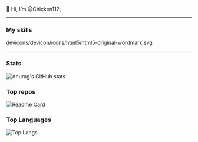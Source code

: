 👋 Hi, I’m @Chicken112,

---

### My skills
devicons/devicon/icons/html5/html5-original-wordmark.svg


---

### Stats

![Anurag's GitHub stats](https://github-readme-stats.vercel.app/api?username=Chicken112&count_private=true&show_icons=true&bg_color=30,e96443,904e95&title_color=fff&text_color=fff)

### Top repos

![Readme Card](https://github-readme-stats.vercel.app/api/pin/?username=Chicken112&repo=typewritr)

### Top Languages

![Top Langs](https://github-readme-stats.vercel.app/api/top-langs/?username=Chicken112)
